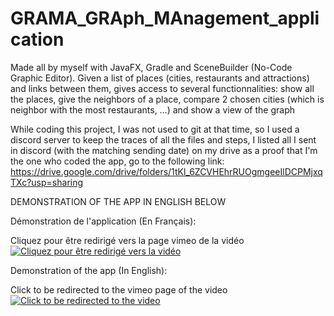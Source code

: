 # GRAMA_GRAph_MAnagement_application
Made all by myself with JavaFX, Gradle and SceneBuilder (No-Code Graphic Editor). Given a list of places (cities, restaurants and attractions) and links between them, gives access to several functionnalities: show all the places, give the neighbors of a place, compare 2 chosen cities (which is neighbor with the most restaurants, …) and show a view of the graph

While coding this project, I was not used to git at that time, so I used a discord server to keep the traces of all the files and steps, I listed all I sent in discord (with the matching sending date) on my drive as a proof that I'm the one who coded the app, go to the following link: https://drive.google.com/drive/folders/1tKl_6ZCVHEhrRUOgmgeeIlDCPMjxqTXc?usp=sharing


DEMONSTRATION OF THE APP IN ENGLISH BELOW




Démonstration de l'application (En Français): 

Cliquez pour être redirigé vers la page vimeo de la vidéo
[![Cliquez pour être redirigé vers la vidéo](https://i.ibb.co/rsDD8F1/GRAMA-Demo.png)](https://vimeo.com/795496708)








Demonstration of the app (In English): 

Click to be redirected to the vimeo page of the video
[![Click to be redirected to the video](https://i.ibb.co/rsDD8F1/GRAMA-Demo.png)](https://vimeo.com/795499883)

